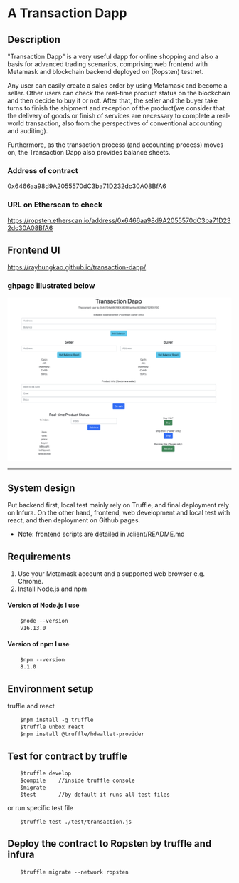 # A Transaction Dapp
## Description
"Transaction Dapp" is a very useful dapp for online shopping and also a basis for advanced trading scenarios, comprising web frontend with Metamask and blockchain backend deployed on (Ropsten) testnet. 

Any user can easily create a sales order by using Metamask and become a seller. Other users can check the real-time product status on the blockchain and then decide to buy it or not. After that, the seller and the buyer take turns to finish the shipment and reception of the product(we consider that the delivery of goods or finish of services are necessary to complete a real-world transaction, also from the perspectives of conventional accounting and auditing).

Furthermore, as the transaction process (and accounting process) moves on, the Transaction Dapp also provides balance sheets.

### Address of contract
0x6466aa98d9A2055570dC3ba71D232dc30A08BfA6

### URL on Etherscan to check
https://ropsten.etherscan.io/address/0x6466aa98d9A2055570dC3ba71D232dc30A08BfA6

## Frontend UI
https://rayhungkao.github.io/transaction-dapp/

### ghpage illustrated below
![alt text](./material.png)

---

## System design
Put backend first, local test mainly rely on Truffle, and final deployment rely on Infura. On the other hand, frontend, web development and local test with react, and then deployment on Github pages.

* Note: frontend scripts are detailed in /client/README.md

## Requirements
1. Use your Metamask account and a supported web browser e.g. Chrome.
2. Install Node.js and npm
#### Version of Node.js I use
```
    $node --version
    v16.13.0
```
#### Version of npm I use
```
    $npm --version
    8.1.0
```

## Environment setup
truffle and react
```
    $npm install -g truffle
    $truffle unbox react
    $npm install @truffle/hdwallet-provider
```

## Test for contract by truffle
```
    $truffle develop
    $compile    //inside truffle console
    $migrate    
    $test       //by default it runs all test files
```
or run specific test file
```
    $truffle test ./test/transaction.js
```

## Deploy the contract to Ropsten by truffle and infura
```
    $truffle migrate --network ropsten
```